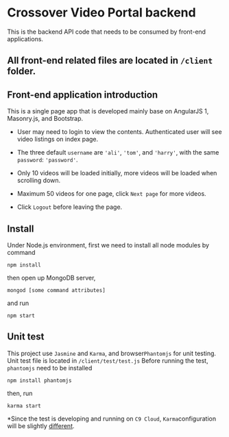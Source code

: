 # Crossover Video Portal backend
This is the backend API code that needs to be consumed by front-end applications. 

## All front-end related files are located in ```/client``` folder.

## Front-end application introduction
This is a single page app that is developed mainly base on AngularJS 1, Masonry.js, and Bootstrap. 

* User may need to login to view the contents. Authenticated user will see video listings on index page. 
 
* The three default ```username``` are ```'ali'```, ```'tom'```, and ```'harry'```, with the same ```password```: ```'password'```.

* Only 10 videos will be loaded initially, more videos will be loaded when scrolling down. 

* Maximum 50 videos for one page, click ```Next page``` for more videos.

* Click ```Logout``` before leaving the page.

## Install
Under Node.js environment, first we need to install all node modules by command 
```
npm install
```
then open up MongoDB server, 
```
mongod [some command attributes]
```
and run 
```
npm start
```

## Unit test
This project use ```Jasmine``` and ```Karma```, and browser```Phantomjs``` for unit testing. 
Unit test file is located in ```/client/test/test.js```
Before running the test, ```phantomjs``` need to be installed
```
npm install phantomjs
```
then, run
```
karma start
```
*Since the test is developing and running on ```C9 Cloud```, ```Karma```configuration will be slightly [different](https://karma-runner.github.io/0.8/plus/Cloud9.html).
